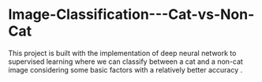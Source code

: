 # Image-Classification---Cat-vs-Non-Cat
This project is built with the implementation of deep neural network to supervised learning where we can classify between a cat and a non-cat image considering some basic factors with a relatively better accuracy .
